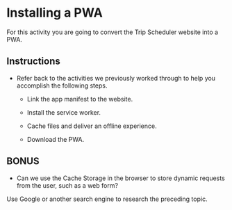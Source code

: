 # Installing a PWA

For this activity you are going to convert the Trip Scheduler website into a PWA.

## Instructions

* Refer back to the activities we previously worked through to help you accomplish the following steps.

  * Link the app manifest to the website.

  * Install the service worker.

  * Cache files and deliver an offline experience.

  * Download the PWA.

## BONUS

* Can we use the Cache Storage in the browser to store dynamic requests from the user, such as a web form?

Use Google or another search engine to research the preceding topic. 
